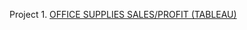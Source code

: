 
Project 1. [OFFICE SUPPLIES SALES/PROFIT (TABLEAU)](https://public.tableau.com/app/profile/simranjit.singh1749/viz/Project-OfficeSuppliesSalesProfitAnalysisDashboard/Dashboard-OfficeSuppliesSales?publish=yes)
